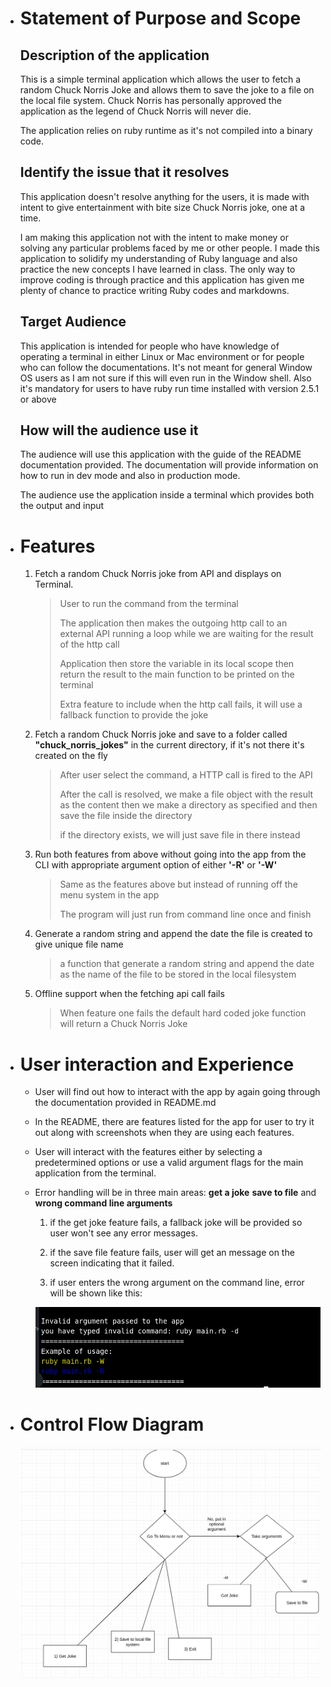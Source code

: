 - # Statement of Purpose and Scope

  ## Description of the application

  This is a simple terminal application which allows the user to fetch a random Chuck Norris Joke and allows them to save the joke to a file on the local file system. Chuck Norris has personally approved the application as the legend of Chuck Norris will never die.

  The application relies on ruby runtime as it's not compiled into a binary code.

  ## Identify the issue that it resolves

  This application doesn't resolve anything for the users, it is made with intent to give entertainment with bite size Chuck Norris joke, one at a time.

  I am making this application not with the intent to make money or solving any particular problems faced by me or other people. I made this application to solidify my understanding of Ruby language and also practice the new concepts I have learned in class. The only way to improve coding is through practice and this application has given me plenty of chance to practice writing Ruby codes and markdowns.

  ## Target Audience

  This application is intended for people who have knowledge of operating a terminal in either Linux or Mac environment or for people who can follow the documentations. It's not meant for general Window OS users as I am not sure if this will even run in the Window shell. Also it's mandatory for users to have ruby run time installed with version 2.5.1 or above

  ## How will the audience use it

  The audience will use this application with the guide of the README documentation provided. The documentation will provide information on how to run in dev mode and also in production mode.

  The audience use the application inside a terminal which provides both the output and input

* # Features

  1. Fetch a random Chuck Norris joke from API and displays on Terminal.

     > User to run the command from the terminal
     >
     > The application then makes the outgoing http call to an external API running a loop while we are waiting for the result of the http call
     >
     > Application then store the variable in its local scope then return the result to the main function to be printed on the terminal
     >
     > Extra feature to include when the http call fails, it will use a fallback function to provide the joke

  2. Fetch a random Chuck Norris joke and save to a folder called **"chuck_norris_jokes"** in the current directory, if it's not there it's created on the fly

     > After user select the command, a HTTP call is fired to the API
     >
     > After the call is resolved, we make a file object with the result as the content then we make a directory as specified and then save the file inside the directory
     >
     > if the directory exists, we will just save file in there instead

  3. Run both features from above without going into the app from the CLI with appropriate argument option of either **'-R'** or **'-W'**

     > Same as the features above but instead of running off the menu system in the app
     >
     > The program will just run from command line once and finish

  4. Generate a random string and append the date the file is created to give unique file name

     > a function that generate a random string and append the date as the name of the file to be stored in the local filesystem

  5. Offline support when the fetching api call fails

     > When feature one fails the default hard coded joke function will return a Chuck Norris Joke

- # User interaction and Experience

  - User will find out how to interact with the app by again going through the documentation provided in README.md

  - In the README, there are features listed for the app for user to try it out along with screenshots when they are using each features.

  - User will interact with the features either by selecting a predetermined options or use a valid argument flags for the main application from the terminal.

  - Error handling will be in three main areas: **get a joke** **save to file** and **wrong command line arguments**

    1.  if the get joke feature fails, a fallback joke will be provided so user won't see any error messages.

    2.  if the save file feature fails, user will get an message on the screen indicating that it failed.

    3.  if user enters the wrong argument on the command line, error will be shown like this:

    ![error](screenshots/invalidCommand.png)

- # Control Flow Diagram

  ![flowChart](screenshots/flowChart.png)
